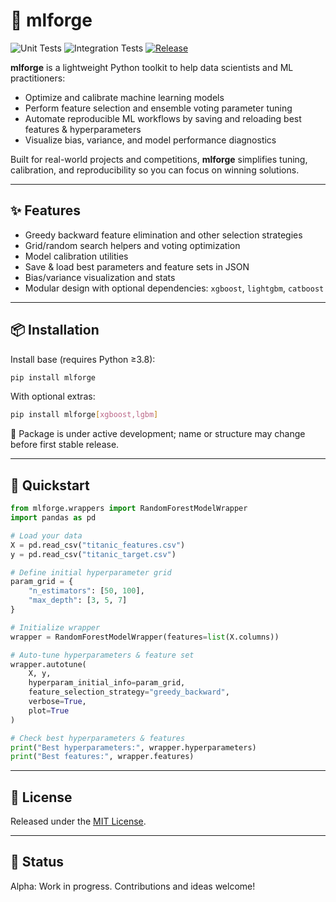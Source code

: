# 🧰 mlforge

![Unit Tests](https://github.com/birrgrrim/mlforge/actions/workflows/unit.yml/badge.svg)
![Integration Tests](https://github.com/birrgrrim/mlforge/actions/workflows/integration.yml/badge.svg)
[![Release](https://img.shields.io/github/v/release/birrgrrim/mlforge)](https://github.com/birrgrrim/mlforge/releases)


**mlforge** is a lightweight Python toolkit to help data scientists and ML practitioners:

- Optimize and calibrate machine learning models
- Perform feature selection and ensemble voting parameter tuning
- Automate reproducible ML workflows by saving and reloading best features & hyperparameters
- Visualize bias, variance, and model performance diagnostics

Built for real-world projects and competitions, **mlforge** simplifies tuning, calibration, and reproducibility so you can focus on winning solutions.

---

## ✨ Features
- Greedy backward feature elimination and other selection strategies
- Grid/random search helpers and voting optimization
- Model calibration utilities
- Save & load best parameters and feature sets in JSON
- Bias/variance visualization and stats
- Modular design with optional dependencies: `xgboost`, `lightgbm`, `catboost`

---

## 📦 Installation

Install base (requires Python ≥3.8):

```bash
pip install mlforge
```

With optional extras:

```bash
pip install mlforge[xgboost,lgbm]
```

📝 Package is under active development; name or structure may change before first stable release.

---

## 🚀 Quickstart

```python
from mlforge.wrappers import RandomForestModelWrapper
import pandas as pd

# Load your data
X = pd.read_csv("titanic_features.csv")
y = pd.read_csv("titanic_target.csv")

# Define initial hyperparameter grid
param_grid = {
    "n_estimators": [50, 100],
    "max_depth": [3, 5, 7]
}

# Initialize wrapper
wrapper = RandomForestModelWrapper(features=list(X.columns))

# Auto-tune hyperparameters & feature set
wrapper.autotune(
    X, y,
    hyperparam_initial_info=param_grid,
    feature_selection_strategy="greedy_backward",
    verbose=True,
    plot=True
)

# Check best hyperparameters & features
print("Best hyperparameters:", wrapper.hyperparameters)
print("Best features:", wrapper.features)
```

---

## 📜 License

Released under the [MIT License](LICENSE).

---

## 📌 Status

Alpha: Work in progress. Contributions and ideas welcome!